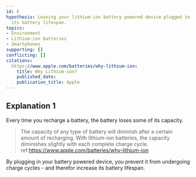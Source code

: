 ```yaml
---
id: E
hypothesis: Leaving your lithium-ion battery powered device plugged in will increase
  its battery lifespan.
topics:
- Environment
- Lithium-ion batteries
- Smartphones
supporting: []
conflicting: []
citations:
  https://www.apple.com/batteries/why-lithium-ion:
    title: Why Lithium-ion?
    published_date: 
    publication_title: Apple
---
```

## Explanation 1

Every time you recharge a battery, the battery loses some of its capacity.

> The capacity of any type of battery will diminish after a certain amount of recharging. With lithium-ion batteries, the capacity diminishes slightly with each complete charge cycle.
> ref:https://www.apple.com/batteries/why-lithium-ion

By plugging in your battery powered device, you prevent it from undergoing charge cycles - and therefor increase its battery lifespan.
